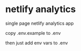 # netlify analytics
single page netlify analytics app

copy .env.example to .env 

then just add env vars to .env